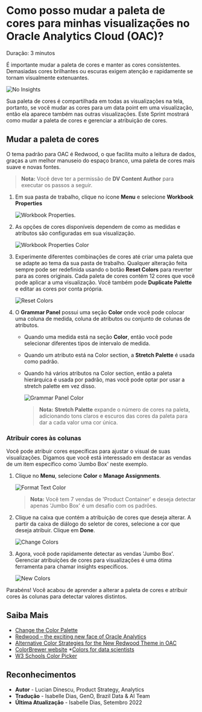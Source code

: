 # Como posso mudar a paleta de cores para minhas visualizações no Oracle Analytics Cloud (OAC)?

Duração: 3 minutos

É importante mudar a paleta de cores e manter as cores consistentes. Demasiadas cores brilhantes ou escuras exigem atenção e rapidamente se tornam visualmente extenuantes.

   ![No Insights](images/color-redwood-vs-neon.png)

Sua paleta de cores é compartilhada em todas as visualizações na tela, portanto, se você mudar as cores para um data point em uma visualização, então ela aparece também nas outras visualizações. Este Sprint mostrará como mudar a paleta de cores e gerenciar a atribuição de cores.

## Mudar a paleta de cores

O tema padrão para OAC é Redwood, o que facilita muito a leitura de dados, graças a um melhor manuseio do espaço branco, uma paleta de cores mais suave e novas fontes.
   > **Nota:** Você deve ter a permissão de **DV Content Author** para executar os passos a seguir.

1. Em sua pasta de trabalho, clique no ícone **Menu** e selecione **Workbook Properties**

   ![Workbook Properties](images/workbook-properties.png).  

2. As opções de cores disponíveis dependem de como as medidas e atributos são configuradas em sua visualização.

   ![Workbook Properties Color](images/workbook-properties-color.png)

3. Experimente diferentes combinações de cores até criar uma paleta que se adapte ao tema da sua pasta de trabalho. Qualquer alteração feita sempre pode ser redefinida usando o botão **Reset Colors** para reverter para as cores originais. Cada paleta de cores contém 12 cores que você pode aplicar a uma visualização. Você também pode **Duplicate Palette** e editar as cores por conta própria.

    ![Reset Colors](images/reset-colors.png)   

4. O **Grammar Panel** possui uma seção **Color** onde você pode colocar uma coluna de medida, coluna de atributos ou conjunto de colunas de atributos.
   - Quando uma medida está na seção **Color**, então você pode selecionar diferentes tipos de intervalo de medida.
   - Quando um atributo está na Color section, a **Stretch Palette** é usada como padrão.
   - Quando há vários atributos na Color section, então a paleta hierárquica é usada por padrão, mas você pode optar por usar a stretch palette em vez disso.

     ![Grammar Panel Color](images/grammar-panel-color.png)

      >**Nota:** **Stretch Palette** expande o número de cores na paleta, adicionando tons claros e escuros das cores da paleta para dar a cada valor uma cor única.

### Atribuir cores às colunas
Você pode atribuir cores específicas para ajustar o visual de suas visualizações. Digamos que você está interessado em destacar as vendas de um item específico como 'Jumbo Box' neste exemplo.

1. Clique no **Menu**, selecione **Color** e **Manage Assignments**.

   ![Format Text Color](images/manage-assignments.png)  
     > **Nota:** Você tem 7 vendas de 'Product Container' e deseja detectar apenas 'Jumbo Box' é um desafio com os padrões.

2. Clique na caixa que contém a atribuição de cores que deseja alterar. A partir da caixa de diálogo do seletor de cores, selecione a cor que deseja atribuir. Clique em **Done**.

   ![Change Colors](images/manage-assignments-change.png)   

6. Agora, você pode rapidamente detectar as vendas 'Jumbo Box'. Gerenciar atribuições de cores para visualizações é uma ótima ferramenta para chamar insights específicos.

   ![New Colors](images/manage-assignments-new.png)  



Parabéns! Você acabou de aprender a alterar a paleta de cores e atribuir cores às colunas para detectar valores distintos.


## Saiba Mais
* [Change the Color Palette](https://docs.oracle.com/en/cloud/paas/analytics-cloud/acubi/apply-color-visualizations.html#GUID-408A711F-6C66-4126-BBFF-46926128A91D)
* [Redwood – the exciting new face of Oracle Analytics](https://blogs.oracle.com/analytics/post/redwood-is-coming-to-oracle-analytics)
* [Alternative Color Strategies for the New Redwood Theme in OAC](https://vlamis.com/alternative-color-strategies-for-the-new-redwood-theme-in-oac/)
* [ColorBrewer website](http://colorbrewer2.org/)
*[Colors for data scientists](https://medialab.github.io/iwanthue/)
* [W3 Schools Color Picker](https://www.w3schools.com/colors/colors_picker.asp)

## Reconhecimentos
* **Autor** - Lucian Dinescu, Product Strategy, Analytics
* **Tradução** - Isabelle Dias, GenO, Brazil Data & AI Team
* **Última Atualização** - Isabelle Dias,  Setembro 2022
